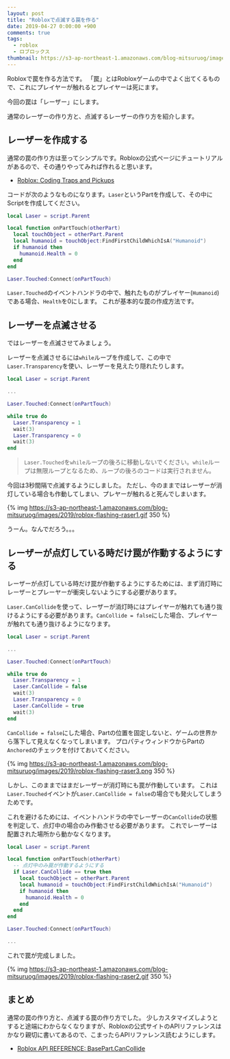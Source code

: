 ```yaml
---
layout: post
title: "Robloxで点滅する罠を作る"
date: 2019-04-27 0:00:00 +900
comments: true
tags:
  - roblox
  - ロブロックス
thumbnail: https://s3-ap-northeast-1.amazonaws.com/blog-mitsuruog/images/2019/roblox-flashing-raser-logo.png
---
```


Robloxで罠を作る方法です。
「罠」とはRobloxゲームの中でよく出てくるもので、これにプレイヤーが触れるとプレイヤーは死にます。

今回の罠は「レーザー」にします。

通常のレーザーの作り方と、点滅するレーザーの作り方を紹介します。

## レーザーを作成する

通常の罠の作り方は至ってシンプルです。Robloxの公式ページにチュートリアルがあるので、その通りやってみれば作れると思います。

- [Roblox: Coding Traps and Pickups](https://developer.roblox.com/articles/Creating-Traps-and-Pickups)

コードが次のようなものになります。`Laser`というPartを作成して、その中にScriptを作成してください。

```lua
local Laser = script.Parent

local function onPartTouch(otherPart)
  local touchObject = otherPart.Parent
  local humanoid = touchObject:FindFirstChildWhichIsA("Humanoid")
  if humanoid then
    humanoid.Health = 0
  end
end

Laser.Touched:Connect(onPartTouch)
```

`Laser.Touched`のイベントハンドラの中で、触れたものがプレイヤー(`Humanoid`)である場合、`Health`を0にします。
これが基本的な罠の作成方法です。

## レーザーを点滅させる

ではレーザーを点滅させてみましょう。

レーザーを点滅させるには`while`ループを作成して、この中で`Laser.Transparency`を使い、レーザーを見えたり隠れたりします。

```lua
local Laser = script.Parent

...

Laser.Touched:Connect(onPartTouch)

while true do
  Laser.Transparency = 1
  wait(3)
  Laser.Transparency = 0
  wait(3)
end
```

> `Laser.Touched`を`while`ループの後ろに移動しないでください。`while`ループは無限ループとなるため、ループの後ろのコードは実行されません。

今回は3秒間隔で点滅するようにしました。
ただし、今のままではレーザーが消灯している場合も作動してしまい、プレヤーが触れると死んでしまいます。

{% img https://s3-ap-northeast-1.amazonaws.com/blog-mitsuruog/images/2019/roblox-flashing-raser1.gif 350 %}

うーん。なんでだろう。。。

## レーザーが点灯している時だけ罠が作動するようにする

レーザーが点灯している時だけ罠が作動するようにするためには、まず消灯時にレーザーとプレーヤーが衝突しないようにする必要があります。

`Laser.CanCollide`を使って、レーザーが消灯時にはプレイヤーが触れても通り抜けるようにする必要があります。`CanCollide = false`にした場合、プレイヤーが触れても通り抜けるようになります。

```lua
local Laser = script.Parent

...

Laser.Touched:Connect(onPartTouch)

while true do
  Laser.Transparency = 1
  Laser.CanCollide = false
  wait(3)
  Laser.Transparency = 0
  Laser.CanCollide = true
  wait(3)
end
```

`CanCollide = false`にした場合、Partの位置を固定しないと、ゲームの世界から落下して見えなくなってしまいます。
プロパティウィンドウからPartの`Anchored`のチェックを付けておいてください。

{% img https://s3-ap-northeast-1.amazonaws.com/blog-mitsuruog/images/2019/roblox-flashing-raser3.png 350 %}

しかし、このままではまだレーザーが消灯時にも罠が作動しています。
これは`Laser.Touched`イベントが`Laser.CanCollide = false`の場合でも発火してしまうためです。

これを避けるためには、イベントハンドラの中でレーザーの`CanCollide`の状態を判定して、点灯中の場合のみ作動させる必要があります。
これでレーザーは配置された場所から動かなくなります。

```lua
local Laser = script.Parent

local function onPartTouch(otherPart)
  -- 点灯中のみ罠が作動するようにする
  if Laser.CanCollide == true then 
    local touchObject = otherPart.Parent
    local humanoid = touchObject:FindFirstChildWhichIsA("Humanoid")
    if humanoid then
      humanoid.Health = 0
    end
  end
end

Laser.Touched:Connect(onPartTouch)

...
```

これで罠が完成しました。

{% img https://s3-ap-northeast-1.amazonaws.com/blog-mitsuruog/images/2019/roblox-flashing-raser2.gif 350 %}

## まとめ

通常の罠の作り方と、点滅する罠の作り方でした。
少しカスタマイズしようとすると途端にわからなくなりますが、Robloxの公式サイトのAPIリファレンスはかなり親切に書いてあるので、こまったらAPIリファレンス読むようにします。

- [Roblox API REFERENCE: BasePart.CanCollide](https://developer.roblox.com/api-reference/property/BasePart/CanCollide)
